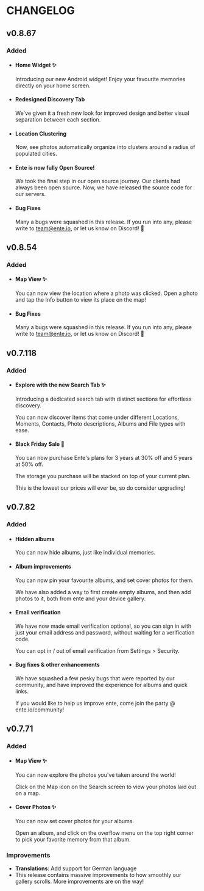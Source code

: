 # CHANGELOG


## v0.8.67

### Added
* #### Home Widget ✨

    Introducing our new Android widget! Enjoy your favourite memories directly on your home screen.

* #### Redesigned Discovery Tab

    We've given it a fresh new look for improved design and better visual separation between each section.   

* #### Location Clustering 

    Now, see photos automatically organize into clusters around a radius of populated cities.

* #### Ente is now fully Open Source!

    We took the final step in our open source journey. Our clients had always been open source. Now, we have released the source code for our servers.

* #### Bug Fixes

    Many a bugs were squashed in this release. If you run into any, please write to team@ente.io, or let us know on Discord! 🙏



## v0.8.54

### Added
* #### Map View ✨

    You can now view the location where a photo was clicked. Open a photo and tap the Info button to view its place on the map!

* #### Bug Fixes

    Many a bugs were squashed in this release. If you run into any, please write to team@ente.io, or let us know on Discord! 🙏



## v0.7.118

### Added
* #### Explore with the new Search Tab ✨

    Introducing a dedicated search tab with distinct sections for effortless discovery.

    You can now discover items that come under different Locations, Moments, Contacts, Photo descriptions, Albums and File types with ease.

* #### Black Friday Sale 🎉

    You can now purchase Ente's plans for 3 years at 30% off and 5 years at 50% off.

    The storage you purchase will be stacked on top of your current plan.

    This is the lowest our prices will ever be, so do consider upgrading!


## v0.7.82

### Added
* #### Hidden albums

    You can now hide albums, just like individual memories.

* #### Album improvements

    You can now pin your favourite albums, and set cover photos for them.

    We have also added a way to first create empty albums, and then add photos to it, both from ente and your device gallery.


* #### Email verification

    We have now made email verification optional, so you can sign in with just your email address and password, without waiting for a verification code.

    You can opt in / out of email verification from Settings > Security.


* #### Bug fixes & other enhancements

    We have squashed a few pesky bugs that were reported by our community, and have improved the experience for albums and quick links.

    If you would like to help us improve ente, come join the party @ ente.io/community!


## v0.7.71

### Added
* #### Map View ✨

    You can now explore the photos you've taken around the world!

    Click on the Map icon on the Search screen to view your photos laid out on a map.

* #### Cover Photos ✨
    You can now set cover photos for your albums.

    Open an album, and click on the overflow menu on the top right corner to pick your favorite memory from that album.

### Improvements

* **Translations**: Add support for German language
* This release contains massive improvements to how smoothly our gallery 
 scrolls. More improvements are on the way!
